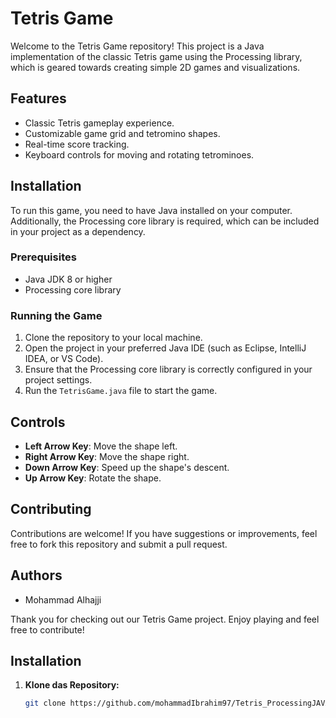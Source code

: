 # Tetris Game

Welcome to the Tetris Game repository! This project is a Java implementation of the classic Tetris game using the Processing library, which is geared towards creating simple 2D games and visualizations.

## Features

- Classic Tetris gameplay experience.
- Customizable game grid and tetromino shapes.
- Real-time score tracking.
- Keyboard controls for moving and rotating tetrominoes.

## Installation

To run this game, you need to have Java installed on your computer. Additionally, the Processing core library is required, which can be included in your project as a dependency.

### Prerequisites

- Java JDK 8 or higher
- Processing core library

### Running the Game

1. Clone the repository to your local machine.
2. Open the project in your preferred Java IDE (such as Eclipse, IntelliJ IDEA, or VS Code).
3. Ensure that the Processing core library is correctly configured in your project settings.
4. Run the `TetrisGame.java` file to start the game.

## Controls

- **Left Arrow Key**: Move the shape left.
- **Right Arrow Key**: Move the shape right.
- **Down Arrow Key**: Speed up the shape's descent.
- **Up Arrow Key**: Rotate the shape.

## Contributing

Contributions are welcome! If you have suggestions or improvements, feel free to fork this repository and submit a pull request.

## Authors

- Mohammad Alhajji

Thank you for checking out our Tetris Game project. Enjoy playing and feel free to contribute!

## Installation

1. **Klone das Repository:**
   ```bash
   git clone https://github.com/mohammadIbrahim97/Tetris_ProcessingJAVA.git
